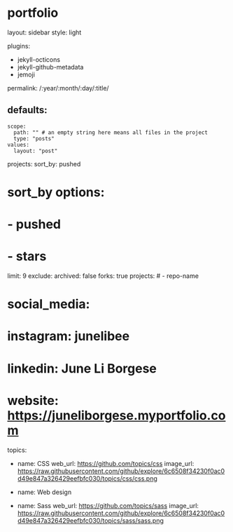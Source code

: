 # portfolio
layout: sidebar
style: light

plugins:
  - jekyll-octicons
  - jekyll-github-metadata
  - jemoji

permalink: /:year/:month/:day/:title/

defaults:
  -
    scope:
      path: "" # an empty string here means all files in the project
      type: "posts"
    values:
      layout: "post"

projects:
  sort_by: pushed
  # sort_by options:
  #   - pushed
  #   - stars
  limit: 9
  exclude:
    archived: false
    forks: true
    projects:
    # - repo-name

# social_media:
  # instagram: junelibee
  # linkedin: June Li Borgese
  # website: https://juneliborgese.myportfolio.com

topics:
  - name: CSS
    web_url: https://github.com/topics/css
    image_url: https://raw.githubusercontent.com/github/explore/6c6508f34230f0ac0d49e847a326429eefbfc030/topics/css/css.png

  - name: Web design

  - name: Sass
    web_url: https://github.com/topics/sass
    image_url: https://raw.githubusercontent.com/github/explore/6c6508f34230f0ac0d49e847a326429eefbfc030/topics/sass/sass.png
